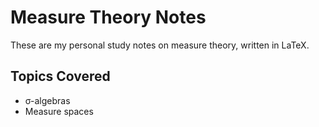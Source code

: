 # Measure Theory Notes

These are my personal study notes on measure theory, written in LaTeX.

## Topics Covered

- σ-algebras
- Measure spaces

